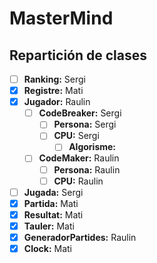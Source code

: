# MasterMind

## Repartición de clases
- [ ] **Ranking:** Sergi
- [x] **Registre:** Mati
- [x] **Jugador:** Raulin
  - [ ] **CodeBreaker:** Sergi
    - [ ] **Persona:** Sergi
    - [ ] **CPU:** Sergi
      - [ ] **Algorisme:** 
  - [ ] **CodeMaker:** Raulin
    - [ ] **Persona:** Raulin
    - [ ] **CPU:** Raulin
- [ ] **Jugada:** Sergi
- [x] **Partida:** Mati
- [x] **Resultat:** Mati
- [x] **Tauler:** Mati
- [x] **GeneradorPartides:** Raulin
- [x] **Clock:** Mati
